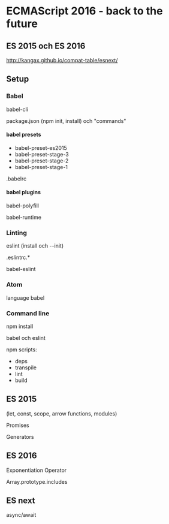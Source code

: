 # ECMAScript 2016 - back to the future

## ES 2015 och ES 2016
http://kangax.github.io/compat-table/esnext/

## Setup
### Babel
babel-cli

package.json (npm init, install) och "commands"

#### babel presets
* babel-preset-es2015
* babel-preset-stage-3
* babel-preset-stage-2
* babel-preset-stage-1

.babelrc

#### babel plugins
babel-polyfill

babel-runtime

### Linting
eslint (install och --init)

.eslintrc.*

babel-eslint

### Atom
language babel

### Command line
npm install

babel och eslint

npm scripts:
* deps
* transpile
* lint
* build

## ES 2015
(let, const, scope, arrow functions, modules)

Promises

Generators

## ES 2016
Exponentiation Operator

Array.prototype.includes


## ES next
async/await
